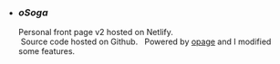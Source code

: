 - ### _oSoga_  
  Personal front page v2 hosted on Netlify.    
  Source code hosted on Github.  
  Powered by [opage](https://github.com/viosey/opage) and I modified some features.

